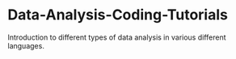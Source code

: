 # Data-Analysis-Coding-Tutorials
Introduction to different types of data analysis in various different languages. 
